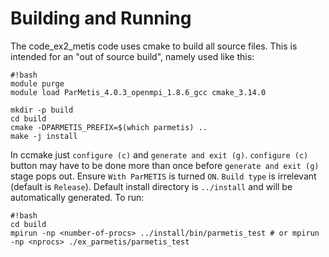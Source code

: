# Building and Running #

The code_ex2_metis code uses cmake to build all source files. This is intended for an "out of source build", namely used like this:

```
#!bash
module purge
module load ParMetis_4.0.3_openmpi_1.8.6_gcc cmake_3.14.0

mkdir -p build
cd build
cmake -DPARMETIS_PREFIX=$(which parmetis) ..
make -j install
```
In ccmake just `configure (c)` and `generate and exit (g)`. `configure (c)` button may have to be done more than once before `generate and exit (g)` stage pops out. Ensure `With ParMETIS` is turned `ON`. `Build type` is irrelevant (default is `Release`). Default install directory is `../install` and will be automatically generated. To run:

```
#!bash
cd build
mpirun -np <number-of-procs> ../install/bin/parmetis_test # or mpirun -np <nprocs> ./ex_parmetis/parmetis_test
```
